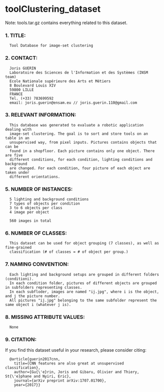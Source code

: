 # toolClustering_dataset

Note: tools.tar.gz contains everything related to this dataset.

### 1. TITLE: 

      Tool Database for image-set clustering

### 2. CONTACT: 

      Joris GUERIN
      Laboratoire des Sciences de l'Information et des Systèmes (INSM team)
      Ecole Nationale supérieure des Arts et Métiers
      8 Boulevard Louis XIV
      59800 LILLE
      FRANCE
      Tel. (+33) 783699592
      email: joris.guerin@ensam.eu // joris.guerin.110@gmail.com

### 3. RELEVANT INFORMATION:
      
      This database was generated to evaluate a robotic application dealing with 
      image-set clustering. The goal is to sort and store tools on an table in an
      unsupervised way, from pixel inputs. Pictures contains objects that can be 
      found in a shopfloor. Each picture contains only one object. There are five
      different conditions, for each condition, lighting conditions and background 
      are changed. For each condition, four picture of each object are taken under
      different orientations.

### 5. NUMBER OF INSTANCES:

      5 lighting and background conditions
      7 types of objects per condition
      3 to 6 objects per class
      4 image per object

      560 images in total

### 6. NUMBER OF CLASSES:

      This dataset can be used for object grouping (7 classes), as well as fine-grained
      classification (# of classes = # of object per group.)

### 7. NAMING CONVENTION:

      Each lighting and background setups are grouped in different folders (conditioni).
      In each condition folder, pictures of different objects are grouped in subfolders representing classes.
      In each subfloder, images are named "ij.jpg", where i is the object, and j the picture number.
      All pictures "ij.jpg" belonging to the same subfolder represent the same object i (whatever j is).

### 8. MISSING ATTRIBUTE VALUES: 

      None

### 9. CITATION:

If you find this dataset useful in your research, please consider citing:

      @article{guerin2017cnn,
        title={CNN features are also great at unsupervised classification},
        author={Gu{\'e}rin, Joris and Gibaru, Olivier and Thiery, St{\'e}phane and Nyiri, Eric},
        journal={arXiv preprint arXiv:1707.01700},
        year={2017}}
